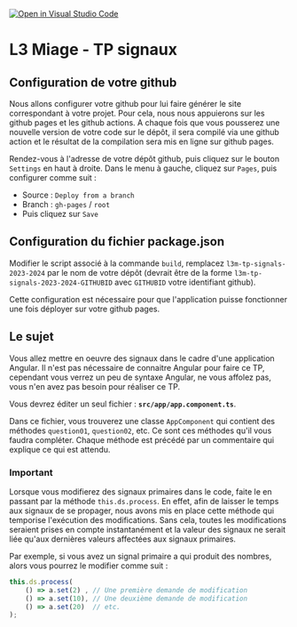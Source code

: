 [![Open in Visual Studio Code](https://classroom.github.com/assets/open-in-vscode-718a45dd9cf7e7f842a935f5ebbe5719a5e09af4491e668f4dbf3b35d5cca122.svg)](https://classroom.github.com/online_ide?assignment_repo_id=13458015&assignment_repo_type=AssignmentRepo)
# L3 Miage - TP signaux

## Configuration de votre github

Nous allons configurer votre github pour lui faire générer le site correspondant à votre projet.
Pour cela, nous nous appuierons sur les github pages et les github actions. 
A chaque fois que vous pousserez une nouvelle version de votre code sur le dépôt, il sera compilé via une github action et le résultat de la compilation sera mis en ligne sur github pages.

Rendez-vous à l'adresse de votre dépôt github, puis cliquez sur le bouton `Settings` en haut à droite.
Dans le menu à gauche, cliquez sur `Pages`, puis configurer comme suit :

* Source : `Deploy from a branch`
* Branch : `gh-pages`  /  `root`
* Puis cliquez sur `Save`

## Configuration du fichier package.json

Modifier le script associé à la commande `build`, remplacez `l3m-tp-signals-2023-2024` par le nom de votre dépôt (devrait être de la forme `l3m-tp-signals-2023-2024-GITHUBID` avec `GITHUBID` votre identifiant github).

Cette configuration est nécessaire pour que l'application puisse fonctionner une fois déployer sur votre github pages.

## Le sujet

Vous allez mettre en oeuvre des signaux dans le cadre d'une application Angular.
Il n'est pas nécessaire de connaitre Angular pour faire ce TP, cependant vous verrez un peu de syntaxe Angular, ne vous affolez pas, vous n'en avez pas besoin pour réaliser ce TP.

Vous devrez éditer un seul fichier : **`src/app/app.component.ts`**.

Dans ce fichier, vous trouverez une classe `AppComponent` qui contient des méthodes `question01`, `question02`, etc.
Ce sont ces méthodes qu'il vous faudra compléter. Chaque méthode est précédé par un commentaire qui explique ce qui est attendu.

### Important

Lorsque vous modifierez des signaux primaires dans le code, faite le en passant par la méthode `this.ds.process`.
En effet, afin de laisser le temps aux signaux de se propager, nous avons mis en place cette méthode qui temporise l'exécution des modifications. Sans cela, toutes les modifications seraient prises en compte instantanément et la valeur des signaux ne serait liée qu'aux dernières valeurs affectées aux signaux primaires.

Par exemple, si vous avez un signal primaire a qui produit des nombres, alors vous pourrez le modifier comme suit :

```typescript
this.ds.process(
    () => a.set(2) , // Une première demande de modification
    () => a.set(10), // Une deuxième demande de modification
    () => a.set(20)  // etc.
);
```
